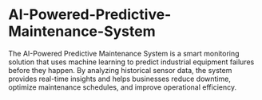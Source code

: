 # AI-Powered-Predictive-Maintenance-System
The AI-Powered Predictive Maintenance System is a smart monitoring solution that uses machine learning to predict industrial equipment failures before they happen. By analyzing historical sensor data, the system provides real-time insights and helps businesses reduce downtime, optimize maintenance schedules, and improve operational efficiency.
